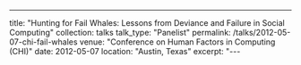 ---
title: "Hunting for Fail Whales: Lessons from Deviance and Failure in Social Computing"
collection: talks
talk_type: "Panelist"
permalink: /talks/2012-05-07-chi-fail-whales
venue: "Conference on Human Factors in Computing (CHI)"
date: 2012-05-07
location: "Austin, Texas"
excerpt: "---
